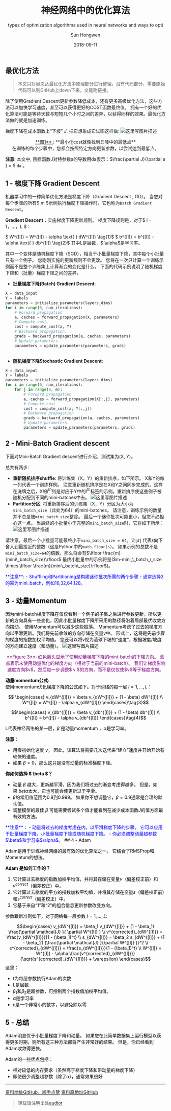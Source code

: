 ﻿---
layout:     post                    # 使用的布局（不需要改）
title:      神经网络中的优化算法   # 标题 
subtitle:   types of optimization algorithms used in neural networks and ways to opti     #副标题
date:       2018-09-11              # 时间
author:     Sun Hongwen                     # 作者
header-img: img/home-bg-pic.jpg     #这篇文章标题背景图片
catalog: true                       # 是否归档
tags:                               #标签
    - 深度学习
---

## 最优化方法
> 本文只对吴恩达最优化方法中原理部分进行整理，没有代码部分，需要原始代码可以到GitHub上down下来。文尾附链接。

除了使用Gradient Descent更新参数降低成本，还有更多高级优化方法，这些方法可以加快学习速度，甚至可以获得更好的COST函数最终值。 拥有一个好的优化算法可能是等待天数与短短几个小时之间的差异，以获得同样的效果。最优化方法做的就是加速训练。

梯度下降在成本函数上“下坡” $J$. 把它想象成它试图这样做: 
![这里写图片描述](https://img-blog.csdn.net/20180804115255398?watermark/2/text/aHR0cHM6Ly9ibG9nLmNzZG4ubmV0L2NoaW5hdGVsZWNvbTA4/font/5a6L5L2T/fontsize/400/fill/I0JBQkFCMA==/dissolve/70)
<caption><center> <u> **图1** </u>: **最小化cost就像找到丘陵中的最低点**<br> 在训练的每个步骤中，您都会按照特定方向更新参数，以尝试达到最低点。 </center></caption>

**注意**: 本文中, 目标函数J对特参数a的导数用da表示：$\frac{\partial J}{\partial a } = $ `da` 。
## 1 - 梯度下降 Gradient Descent

机器学习中的一种简单优化方法是梯度下降（Gradient Descent , GD）。 当您对每个步骤的所有$ m $示例执行梯度下降操作时，它也称为`Batch Gradient Descent`。

**Gradient Descent**：实施梯度下降更新规则。 梯度下降规则是，对于$ l = 1，...，L $：

$ W^{[l]} = W^{[l]} - \alpha \text{ } dW^{[l]} \tag{1}$
$ b^{[l]} = b^{[l]} - \alpha \text{ } db^{[l]} \tag{2}$
其中L是层数，$ \alpha$是学习率。

其中一个变体是随机梯度下降（SGD），相当于小批量梯度下降，其中每个小批量只有一个例子。 您刚刚实施的更新规则不会更改。 您将在一次只计算一个训练示例而不是整个训练集上计算渐变的变化是什么。 下面的代码示例说明了随机梯度下降和（批量）梯度下降之间的差异。

- **批量梯度下降(Batch) Gradient Descent**:

``` python
X = data_input
Y = labels
parameters = initialize_parameters(layers_dims)
for i in range(0, num_iterations):
    # Forward propagation
    a, caches = forward_propagation(X, parameters)
    # Compute cost.
    cost = compute_cost(a, Y)
    # Backward propagation.
    grads = backward_propagation(a, caches, parameters)
    # Update parameters.
    parameters = update_parameters(parameters, grads)
        
```

- **随机梯度下降Stochastic Gradient Descent**:

```python
X = data_input
Y = labels
parameters = initialize_parameters(layers_dims)
for i in range(0, num_iterations):
    for j in range(0, m):
        # Forward propagation
        a, caches = forward_propagation(X[:,j], parameters)
        # Compute cost
        cost = compute_cost(a, Y[:,j])
        # Backward propagation
        grads = backward_propagation(a, caches, parameters)
        # Update parameters.
        parameters = update_parameters(parameters, grads)
```
## 2 - Mini-Batch Gradient descent

下面对Mini-Batch Gradient descent进行介绍，测试集为(X, Y)。

总共有两步:

- **重新随机排序shuffle**: 将训练集（X，Y）的重新排序，如下所示。 X和Y的每一列代表一个训练样例。 注意重新随机排序是在X和Y之间同步完成的。这样在洗牌之后，X的$i^{th}$列是对应于Y中的$i^{th}$标签的示例。重新排序使这些例子被随机分配到不同的mini-batches中去。
![这里写图片描述](https://img-blog.csdn.net/20180804163412834?watermark/2/text/aHR0cHM6Ly9ibG9nLmNzZG4ubmV0L2NoaW5hdGVsZWNvbTA4/font/5a6L5L2T/fontsize/400/fill/I0JBQkFCMA==/dissolve/70)
- **Partition分区**: 将重新排序后的训练集（X，Y）分区为大小为`mini_batch_size`（此处为64）的mini-batches。 请注意，训练示例的数量并不总是被`mini_batch_size`整除。 最后一个迷你批次可能更小，但您不必担心这一点。 当最终的小批量小于完整的`mini_batch_size`时，它将如下所示：
![这里写图片描述](https://img-blog.csdn.net/20180804163841503?watermark/2/text/aHR0cHM6Ly9ibG9nLmNzZG4ubmV0L2NoaW5hdGVsZWNvbTA4/font/5a6L5L2T/fontsize/400/fill/I0JBQkFCMA==/dissolve/70)

请注意，最后一个小批量可能最终小于`mini_batch_size = 64`。让$\lfloor s\rfloor$ 代表$s$向下舍入到最接近的整数（这是Python中的`math.floor(s)`。 如果示例的总数不是`mini_batch_size=64`的倍数，那么将会有$\lfloor \frac{m}{mini\_batch\_size}\rfloor$ 最终小批量中的示例将是($m-mini_\_batch_\_size \times \lfloor \frac{m}{mini\_batch\_size}\rfloor$)。

<font color='blue'>
**注意**:
- Shuffling和Partitioning是构建迷你批次所需的两个步骤
- 通常选择2的幂为mini_batch，例如16,32,64,128。
<font color='black'>

## 3 - 动量Momentum

因为mini-batch梯度下降在仅仅看到一个例子的子集之后进行参数更新，所以更新的方向具有一些变化，因此小批量梯度下降所采用的路径将沿着局部最优收敛方向摆动。 使用Momentum可以减少这些振荡。
Momentum考虑了过去的梯度方向以平滑更新。我们将先前收敛的方向存储在变量$v$中。 形式上，这将是先前步骤的梯度的指数加权平均值。 您还可以将$v$视为滚球下坡的“速度”，根据坡度/坡度的方向建立速度（和动量）。
![这里写图片描述](https://img-blog.csdn.net/20180804165100402?watermark/2/text/aHR0cHM6Ly9ibG9nLmNzZG4ubmV0L2NoaW5hdGVsZWNvbTA4/font/5a6L5L2T/fontsize/400/fill/I0JBQkFCMA==/dissolve/70)

<caption><center> <u><font color='purple'>**Figure 3**</u><font color='purple'>: 红色箭头显示了使用动量梯度下降的mini-batch的下降方向。 蓝点表示未使用动量优化的梯度方向（相对于当前的mini-batch）。 我们让梯度影响速度方向$v$，然后每一步调整$ v $的方向，而不是仅仅使$v$等于梯度方向。<br> <font color='black'> </center>

**动量momentum公式**:  
使用momentum优化梯度下降的公式如下。对于网络的每一层 $l = 1, ..., L$：

$$ \begin{cases}
v_{dW^{[l]}} = \beta v_{dW^{[l]}} + (1 - \beta) dW^{[l]} \\
W^{[l]} = W^{[l]} - \alpha v_{dW^{[l]}}
\end{cases}\tag{3}$$

$$\begin{cases}
v_{db^{[l]}} = \beta v_{db^{[l]}} + (1 - \beta) db^{[l]} \\
b^{[l]} = b^{[l]} - \alpha v_{db^{[l]}} 
\end{cases}\tag{4}$$

 L代表神经网络的某一层，$\beta$ 是动量momentum ，$\alpha$是学习率。
 
 **注意**：
- 用零初始化速度 $v$。 因此，该算法将需要几次迭代来“建立”速度并开始开始有较快的速度。
- 如果 $\beta = 0$，那么这只是没有动量的标准梯度下降。

**你如何选择 $ \beta $？**

- 动量 $\beta$ 越大，更新越平滑，因为我们将过去的渐变考虑得越多。 但是，如果$\ beta$太大，它也可能会使更新过于平滑。
- $\beta$的常用值范围为0.8到0.999。 如果你不想调整它，$\beta = 0.9$通常是合理的默认值。
- 调整模型的最佳 $\beta$ 可能需要尝试多个值才能看到在减少成本函数$J$的值方面最有效的方法。

<font color ='blue'>
**注意**：
- 动量将过去的梯度考虑在内，以平滑梯度下降的步骤。 它可以应用于批量梯度下降，小批量梯度下降或随机梯度下降。
- 你必须调整动量超参数$\beta$和学习率$\alpha$。
<font color='black'>
## 4 - Adam

Adam是用于训练神经网络的最有效的优化算法之一。 它结合了RMSProp和Momentum的想法。

**Adam 是如何工作的？**
1. 它计算过去梯度的指数加权平均值，并将其存储在变量$v$（偏差校正前）和$v^{correct}$（偏差校正）中。
2. 它计算过去梯度的平方的指数加权平均值，并将其存储在变量$s$（偏差校正前）和$s^{correct}$（偏差校正）中。
3. 它基于来自“1”和“2”的组合信息更新参数改变方向。

参数跟新准则如下，对于网络每一层参数 $l = 1, ..., L$: 

$$\begin{cases}
v_{dW^{[l]}} = \beta_1 v_{dW^{[l]}} + (1 - \beta_1) \frac{\partial \mathcal{J} }{ \partial W^{[l]} } \\
v^{corrected}_{dW^{[l]}} = \frac{v_{dW^{[l]}}}{1 - (\beta_1)^t} \\
s_{dW^{[l]}} = \beta_2 s_{dW^{[l]}} + (1 - \beta_2) (\frac{\partial \mathcal{J} }{\partial W^{[l]} })^2 \\
s^{corrected}_{dW^{[l]}} = \frac{s_{dW^{[l]}}}{1 - (\beta_1)^t} \\
W^{[l]} = W^{[l]} - \alpha \frac{v^{corrected}_{dW^{[l]}}}{\sqrt{s^{corrected}_{dW^{[l]}}} + \varepsilon}
\end{cases}$$
这里：

- t为每层参数执行Adam的次数
- L是层数
- $\beta_1$和$\beta_2$是超参数，可控制两个指数值加权平均值。
- $\alpha$是学习率
- $\varepsilon$是一个非常小的数字，以避免除以零

## 5 - 总结

Adam明显优于小批量梯度下降和动量。 如果您在此简单数据集上运行模型以获得更多时期，则所有这三种方法都将产生非常好的结果。 但是，你已经看到Adam收敛得更快。

Adam的一些优点包括：
- 相对较低的内存要求（虽然高于梯度下降和带动量的梯度下降）
- 即使很少调整超参数（除了$\alpha$），通常效果很好


----------
[资料地址GitHub，顺手点赞](https://github.com/audier/deeplearning.ai_JupyterNotebooks)
[资料原地址GitHub](https://github.com/marsggbo/deeplearning.ai_JupyterNotebooks)
> 转载请注明出处[audior](https://blog.csdn.net/chinatelecom08/article/details/81412441)
